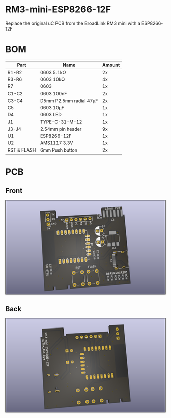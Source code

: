 # RM3-mini-ESP8266-12F
Replace the original uC PCB from the BroadLink RM3 mini with a ESP8266-12F

# BOM
|Part       |Name                   |Amount  |
|-----------|-----------------------|--------|
|R1-R2      |0603 5.1kΩ             |2x      |
|R3-R6      |0603 10kΩ              |4x      |
|R7         |0603                   |1x      |
|C1-C2      |0603 100nF             |2x      |
|C3-C4      |D5mm P2.5mm radial 47µF|2x      |
|C5         |0603 10µF              |1x      |
|D4         |0603 LED               |1x      |
|J1         |TYPE-C-31-M-12         |1x      |
|J3-J4      |2.54mm pin header      |9x      |
|U1         |ESP8266-12F            |1x      |
|U2         |AMS1117 3.3V           |1x      |
|RST & FLASH|6mm Push button        |2x      |

# PCB
## Front
![PCB front view](/RM3%20mini%20ESP%20front.png)

## Back
![PCB front view](/RM3%20mini%20ESP%20back.png)
